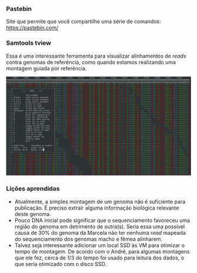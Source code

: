 ### Pastebin
Site que permite que você compartilhe uma série de comandos:  
https://pastebin.com/

### Samtools tview
Essa é uma interessante ferramenta para visualizar alinhamentos de *reads* contra genomas de referência, como quando estamos realizando uma montagem guiada por referência.  

![samtools tview](https://github.com/joao-ferreira/curso_montagem_de_genomas/blob/master/imagens/Captura%20de%20tela%20de%202019-02-27%2015-04-10.png)

### Lições aprendidas 
- Atualmente, a simples montagem de um genoma não é suficiente para publicação. É preciso extrair alguma informação biológica relevante deste genoma. 
- Pouco DNA inicial pode significar que o sequenciamento favoreceu uma região do genoma em detrimento de outra(s). Seria essa uma possível causa de 30% do genoma da Marcela não ter nenhuma *read* mapeada do sequenciamento dos genomas macho e fêmea alinharem.  
- Talvez seja interessante adicionar um local SSD às VM para otimizar o tempo de montagem. De acordo com o André, para algumas montagens que ele fez, cerca de 1/3 do tempo foi usado para leitura dos dados, o que seria otimizado com o disco SSD.  

